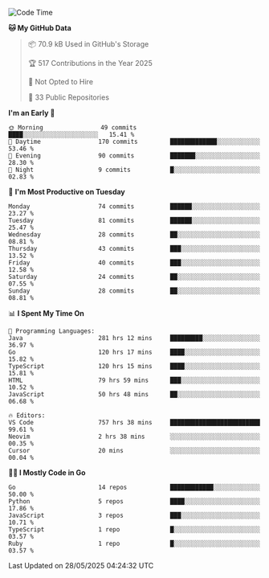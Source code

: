 <!--START_SECTION:thansetan-waka-->
![Code Time](http://img.shields.io/badge/Code%20Time-760%20hrs%2043%20mins-blue)

**🐱 My GitHub Data** 

> 📦 70.9 kB Used in GitHub's Storage 
 > 
> 🏆 517 Contributions in the Year 2025
 > 
> 🚫 Not Opted to Hire
 > 
> 📜 33 Public Repositories 
 > 

**I'm an Early 🐤** 

```text
🌞 Morning                49 commits          ████░░░░░░░░░░░░░░░░░░░░░   15.41 % 
🌆 Daytime                170 commits         █████████████░░░░░░░░░░░░   53.46 % 
🌃 Evening                90 commits          ███████░░░░░░░░░░░░░░░░░░   28.30 % 
🌙 Night                  9 commits           █░░░░░░░░░░░░░░░░░░░░░░░░   02.83 % 
```

📅 **I'm Most Productive on Tuesday** 

```text
Monday                   74 commits          ██████░░░░░░░░░░░░░░░░░░░   23.27 % 
Tuesday                  81 commits          ██████░░░░░░░░░░░░░░░░░░░   25.47 % 
Wednesday                28 commits          ██░░░░░░░░░░░░░░░░░░░░░░░   08.81 % 
Thursday                 43 commits          ███░░░░░░░░░░░░░░░░░░░░░░   13.52 % 
Friday                   40 commits          ███░░░░░░░░░░░░░░░░░░░░░░   12.58 % 
Saturday                 24 commits          ██░░░░░░░░░░░░░░░░░░░░░░░   07.55 % 
Sunday                   28 commits          ██░░░░░░░░░░░░░░░░░░░░░░░   08.81 % 
```

📊 **I Spent My Time On** 

```text
💬 Programming Languages: 
Java                     281 hrs 12 mins     █████████░░░░░░░░░░░░░░░░   36.97 % 
Go                       120 hrs 17 mins     ████░░░░░░░░░░░░░░░░░░░░░   15.82 % 
TypeScript               120 hrs 15 mins     ████░░░░░░░░░░░░░░░░░░░░░   15.81 % 
HTML                     79 hrs 59 mins      ███░░░░░░░░░░░░░░░░░░░░░░   10.52 % 
JavaScript               50 hrs 48 mins      ██░░░░░░░░░░░░░░░░░░░░░░░   06.68 % 

🔥 Editors: 
VS Code                  757 hrs 38 mins     █████████████████████████   99.61 % 
Neovim                   2 hrs 38 mins       ░░░░░░░░░░░░░░░░░░░░░░░░░   00.35 % 
Cursor                   20 mins             ░░░░░░░░░░░░░░░░░░░░░░░░░   00.04 % 
```

**🧑‍💻 I Mostly Code in Go** 

```text
Go                       14 repos            ████████████░░░░░░░░░░░░░   50.00 % 
Python                   5 repos             ████░░░░░░░░░░░░░░░░░░░░░   17.86 % 
JavaScript               3 repos             ███░░░░░░░░░░░░░░░░░░░░░░   10.71 % 
TypeScript               1 repo              █░░░░░░░░░░░░░░░░░░░░░░░░   03.57 % 
Ruby                     1 repo              █░░░░░░░░░░░░░░░░░░░░░░░░   03.57 % 
```

Last Updated on 28/05/2025 04:24:32 UTC
<!--END_SECTION:thansetan-waka-->